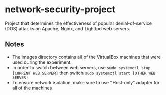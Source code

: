 # network-security-project
Project that determines the effectiveness of popular denial-of-service (DOS) attacks on Apache, Nginx, and Lighttpd web servers.


## Notes
- The images directory contains all of the VirtualBox machines that were used during the experiment.
- In order to switch between web servers, use `sudo systemctl stop [CURRENT WEB SERVER]` then switch `sudo systemctl start [OTHER WEB SERVER]`
- To ensure network isolation, make sure to use "Host-only" adapter for all of the machines
